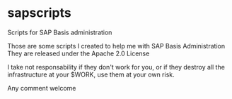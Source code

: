 sapscripts
==========

Scripts for SAP Basis administration

Those are some scripts I created to help me with SAP Basis Administration
They are released under the Apache 2.0 License

I take not responsability if they don't work for you, or if they destroy all the infrastructure at your $WORK, use them at your own risk.

Any comment welcome
